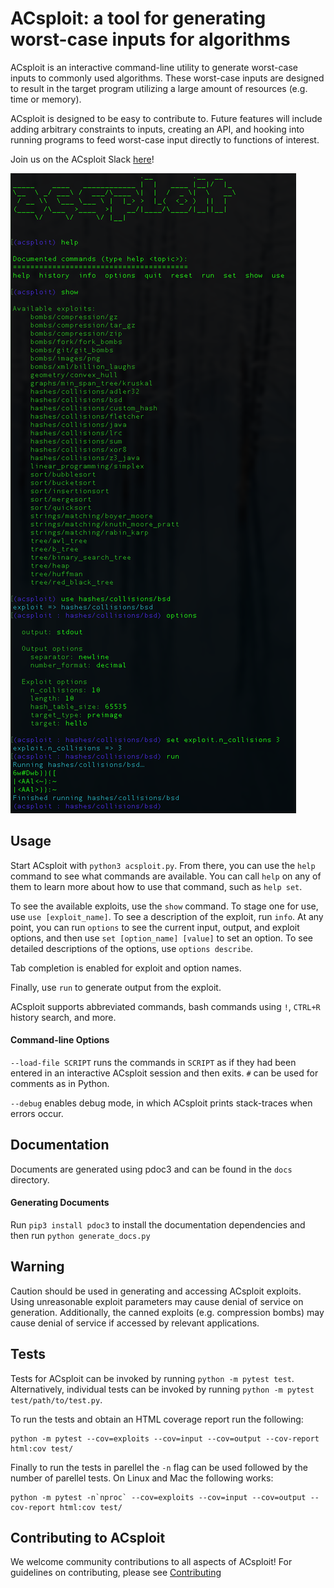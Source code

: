 ACsploit: a tool for generating worst-case inputs for algorithms
=======================================================================

ACsploit is an interactive command-line utility to generate worst-case inputs to commonly used algorithms. These
worst-case inputs are designed to result in the target program utilizing a large amount of resources (e.g. time or memory).

ACsploit is designed to be easy to contribute to. Future features will include adding arbitrary constraints to inputs, 
creating an API, and hooking into running programs to feed worst-case input directly to functions of interest.

Join us on the ACsploit Slack [here](https://join.slack.com/t/acsploit/shared_invite/enQtNTg2MTg5Mjc0NDcxLTc1MzVhMTdhMWViNGZkY2IxNTNiZDkxOTQxYmVmYzNkZWViZTYxYjE1NDE3NTkyMGJiMWY5OWUzMDg5ZjcyMDc)!

![Screenshot](acsploit.png)


Usage
-----

Start ACsploit with `python3 acsploit.py`. From there, you can use the `help` command to see what commands are available.
You can call `help` on any of them to learn more about how to use that command, such as `help set`.

To see the available exploits, use the `show` command. To stage one for use, use `use [exploit_name]`. To see a
description of the exploit, run `info`. At any point, you can run `options` to see the current input, output, and 
exploit options, and then use `set [option_name] [value]` to set an option. To see detailed descriptions of the options,
 use `options describe`.

Tab completion is enabled for exploit and option names.

Finally, use `run` to generate output from the exploit.

ACsploit supports abbreviated commands, bash commands using `!`, `CTRL+R` history search, and more.

#### Command-line Options

`--load-file SCRIPT` runs the commands in `SCRIPT` as if they had been entered in an interactive ACsploit session and then exits. `#` can be used for comments as in Python. 

`--debug` enables debug mode, in which ACsploit prints stack-traces when errors occur.

Documentation 
------------------------

Documents are generated using pdoc3 and can be found in the `docs` directory.

#### Generating Documents
Run `pip3 install pdoc3` to install the documentation dependencies and then run `python generate_docs.py`


Warning 
------------------------

Caution should be used in generating and accessing ACsploit exploits. Using unreasonable exploit parameters may cause denial of service on generation. Additionally, the canned exploits (e.g. compression bombs) may cause denial of service if accessed by relevant applications. 

Tests
------------------------
Tests for ACsploit can be invoked by running `python -m pytest test`. Alternatively, individual tests can be invoked by running `python -m pytest test/path/to/test.py`.

To run the tests and obtain an HTML coverage report run the following:

```
python -m pytest --cov=exploits --cov=input --cov=output --cov-report html:cov test/
```

Finally to run the tests in parellel the `-n` flag can be used followed by the number of parellel tests.  On Linux and Mac the following works:

```
python -m pytest -n`nproc` --cov=exploits --cov=input --cov=output --cov-report html:cov test/
```

Contributing to ACsploit
------------------------

We welcome community contributions to all aspects of ACsploit! For guidelines on contributing, please see [Contributing](CONTRIBUTING.md)
